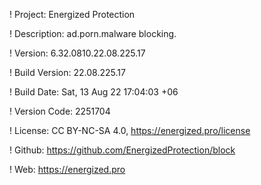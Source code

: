 ! Project: Energized Protection

! Description: ad.porn.malware blocking.

! Version: 6.32.0810.22.08.225.17

! Build Version: 22.08.225.17

! Build Date: Sat, 13 Aug 22 17:04:03 +06

! Version Code: 2251704

! License: CC BY-NC-SA 4.0, https://energized.pro/license

! Github: https://github.com/EnergizedProtection/block

! Web: https://energized.pro
